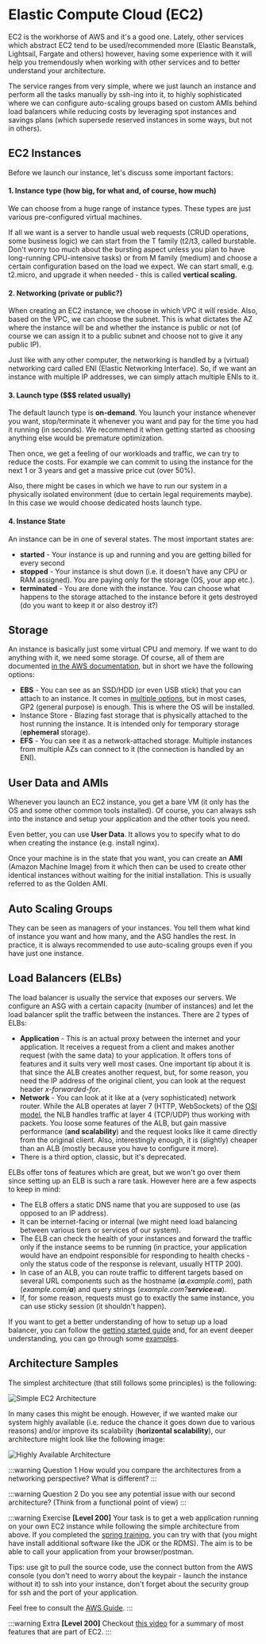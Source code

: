 # Elastic Compute Cloud (EC2)

EC2 is the workhorse of AWS and it's a good one. Lately, other services which abstract EC2 tend to be used/recommended more (Elastic Beanstalk, Lightsail, Fargate and others) however, having some experience with it will help you tremendously when working with other services and to better understand your architecture.

The service ranges from very simple, where we just launch an instance and perform all the tasks manually by ssh-ing into it, to highly sophisticated where we can configure auto-scaling groups based on custom AMIs behind load balancers while reducing costs by leveraging spot instances and savings plans (which supersede reserved instances in some ways, but not in others).

## EC2 Instances

Before we launch our instance, let's discuss some important factors:

#### 1. Instance type (how big, for what and, of course, how much)

We can choose from a huge range of instance types. These types are just various pre-configured virtual machines.

If all we want is a server to handle usual web requests (CRUD operations, some business logic) we can start from the T family (t2/t3, called burstable. Don't worry too much about the bursting aspect unless you plan to have long-running CPU-intensive tasks) or from M family (medium) and choose a certain configuration based on the load we expect. We can start small, e.g. t2.micro, and upgrade it when needed - this is called **vertical scaling**.

#### 2. Networking (private or public?)

When creating an EC2 instance, we choose in which VPC it will reside. Also, based on the VPC, we can choose the subnet. This is what dictates the AZ where the instance will be and whether the instance is public or not (of course we can assign it to a public subnet and choose not to give it any public IP).

Just like with any other computer, the networking is handled by a (virtual) networking card called ENI (Elastic Networking Interface). So, if we want an instance with multiple IP addresses, we can simply attach multiple ENIs to it.

#### 3. Launch type (\$\$\$ related usually)

The default launch type is **on-demand**. You launch your instance whenever you want, stop/terminate it whenever you want and pay for the time you had it running (in seconds). We recommend it when getting started as choosing anything else would be premature optimization.

Then once, we get a feeling of our workloads and traffic, we can try to reduce the costs. For example we can commit to using the instance for the next 1 or 3 years and get a massive price cut (over 50%).

Also, there might be cases in which we have to run our system in a physically isolated environment (due to certain legal requirements maybe). In this case we would choose dedicated hosts launch type.

#### 4. Instance State

An instance can be in one of several states. The most important states are:

- **started** - Your instance is up and running and you are getting billed for every second
- **stopped** - Your instance is shut down (i.e. it doesn't have any CPU or RAM assigned). You are paying only for the storage (OS, your app etc.).
- **terminated** - You are done with the instance. You can choose what happens to the storage attached to the instance before it gets destroyed (do you want to keep it or also destroy it?)

## Storage

An instance is basically just some virtual CPU and memory. If we want to do anything with it, we need some storage. Of course, all of them are documented [in the AWS documentation](https://docs.aws.amazon.com/AWSEC2/latest/UserGuide/Storage.html), but in short we have the following options:

- **EBS** - You can see as an SSD/HDD (or even USB stick) that you can attach to an instance. It comes in [multiple options](https://docs.aws.amazon.com/AWSEC2/latest/UserGuide/ebs-volume-types.html), but in most cases, GP2 (general purpose) is enough. This is where the OS will be installed.
- Instance Store - Blazing fast storage that is physically attached to the host running the instance. It is intended only for temporary storage (**ephemeral** storage).
- **EFS** - You can see it as a network-attached storage. Multiple instances from multiple AZs can connect to it (the connection is handled by an ENI).

## User Data and AMIs

Whenever you launch an EC2 instance, you get a bare VM (it only has the OS and some other common tools installed). Of course, you can always ssh into the instance and setup your application and the other tools you need.

Even better, you can use **User Data**. It allows you to specify what to do when creating the instance (e.g. install nginx).

Once your machine is in the state that you want, you can create an **AMI** (Amazon Machine Image) from it which then can be used to create other identical instances without waiting for the initial installation. This is usually referred to as the Golden AMI.

## Auto Scaling Groups

They can be seen as managers of your instances. You tell them what kind of instance you want and how many, and the ASG handles the rest. In practice, it is always recommended to use auto-scaling groups even if you have just one instance.

## Load Balancers (ELBs)

The load balancer is usually the service that exposes our servers. We configure an ASG with a certain capacity (number of instances) and let the load balancer split the traffic between the instances. There are 2 types of ELBs:

- **Application** - This is an actual proxy between the internet and your application. It receives a request from a client and makes another request (with the same data) to your application. It offers tons of features and it suits very well most cases. One important tip about it is that since the ALB creates another request, but, for some reason, you need the IP address of the original client, you can look at the request header _x-forwarded-for_.
- **Network** - You can look at it like at a (very sophisticated) network router. While the ALB operates at layer 7 (HTTP, WebSockets) of the [OSI model](https://en.wikipedia.org/wiki/OSI_model), the NLB handles traffic at layer 4 (TCP/UDP) thus working with packets. You loose some features of the ALB, but gain massive performance (**and scalability**) and the request looks like it came directly from the original client. Also, interestingly enough, it is (slightly) cheaper than an ALB (mostly because you have to configure it more).
- There is a third option, classic, but it's deprecated.

ELBs offer tons of features which are great, but we won't go over them since setting up an ELB is such a rare task. However here are a few aspects to keep in mind:

- The ELB offers a static DNS name that you are supposed to use (as opposed to an IP address).
- It can be internet-facing or internal (we might need load balancing between various tiers or services of our system).
- The ELB can check the health of your instances and forward the traffic only if the instance seems to be running (in practice, your application would have an endpoint responsible for responding to health checks - only the status code of the response is relevant, usually HTTP 200).
- In case of an ALB, you can route traffic to different targets based on several URL components such as the hostname (_**a**.example.com_), path (_example.com/**a**_) and query strings (_example.com?**service=a**_).
- If, for some reason, requests must go to exactly the same instance, you can use sticky session (it shouldn't happen).

If you want to get a better understanding of how to setup up a load balancer, you can follow the [getting started guide](https://docs.aws.amazon.com/elasticloadbalancing/latest/application/application-load-balancer-getting-started.html) and, for an event deeper understanding, you can go through some [examples](https://exampleloadbalancer.com/).

## Architecture Samples

The simplest architecture (that still follows some principles) is the following:

![Simple EC2 Architecture](./simple_arch.png)

In many cases this might be enough. However, if we wanted make our system highly available (i.e. reduce the chance it goes down due to various reasons) and/or improve its scalability (**horizontal scalability**), our architecture might look like the following image:

![Highly Available Architecture](./ha_arch.png)

:::warning Question 1
How would you compare the architectures from a networking perspective? What is different?
:::

:::warning Question 2
Do you see any potential issue with our second architecture? (Think from a functional point of view)
:::

:::warning Exercise
**[Level 200]** Your task is to get a web application running on your own EC2 instance while following the simple architecture from above. If you completed the [spring training](https://github.com/ro-msg-spring-training/resources), you can try with that (you might have install additional software like the JDK or the RDMS). The aim is to be able to call your application from your browser/postman.

Tips: use git to pull the source code, use the connect button from the AWS console (you don't need to worry about the keypair - launch the instance without it) to ssh into your instance, don't forget about the security group for ssh and the port of your application.

Feel free to consult the [AWS Guide](https://docs.aws.amazon.com/AWSEC2/latest/UserGuide/EC2_GetStarted.html).
:::

:::warning Extra
**[Level 200]** Checkout [this video](https://www.youtube.com/watch?v=kMMybKqC2Y0) for a summary of most features that are part of EC2.
:::
